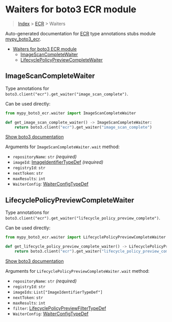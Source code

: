 # Waiters for boto3 ECR module

> [Index](../README.md) > [ECR](./README.md) > Waiters

Auto-generated documentation for [ECR](https://boto3.amazonaws.com/v1/documentation/api/latest/reference/services/ecr.html#ECR)
type annotations stubs module [mypy_boto3_ecr](https://pypi.org/project/mypy-boto3-ecr/).

- [Waiters for boto3 ECR module](#waiters-for-boto3-ecr-module)
  - [ImageScanCompleteWaiter](#imagescancompletewaiter)
  - [LifecyclePolicyPreviewCompleteWaiter](#lifecyclepolicypreviewcompletewaiter)

## ImageScanCompleteWaiter

Type annotations for `boto3.client("ecr").get_waiter("image_scan_complete")`.

Can be used directly:

```python
from mypy_boto3_ecr.waiter import ImageScanCompleteWaiter

def get_image_scan_complete_waiter() -> ImageScanCompleteWaiter:
    return boto3.client("ecr").get_waiter("image_scan_complete")
```

[Show boto3 documentation](https://boto3.amazonaws.com/v1/documentation/api/latest/reference/services/ecr.html#ECR.Waiter.image_scan_complete)

Arguments for `ImageScanCompleteWaiter.wait` method:

- `repositoryName`: `str` *(required)*
- `imageId`: [ImageIdentifierTypeDef](https://vemel.github.io/boto3_stubs_docs/mypy_boto3_ecr/type_defs.html#imageidentifiertypedef) *(required)*
- `registryId`: `str`
- `nextToken`: `str`
- `maxResults`: `int`
- `WaiterConfig`: [WaiterConfigTypeDef](https://vemel.github.io/boto3_stubs_docs/mypy_boto3_ecr/type_defs.html#waiterconfigtypedef)

## LifecyclePolicyPreviewCompleteWaiter

Type annotations for `boto3.client("ecr").get_waiter("lifecycle_policy_preview_complete")`.

Can be used directly:

```python
from mypy_boto3_ecr.waiter import LifecyclePolicyPreviewCompleteWaiter

def get_lifecycle_policy_preview_complete_waiter() -> LifecyclePolicyPreviewCompleteWaiter:
    return boto3.client("ecr").get_waiter("lifecycle_policy_preview_complete")
```

[Show boto3 documentation](https://boto3.amazonaws.com/v1/documentation/api/latest/reference/services/ecr.html#ECR.Waiter.lifecycle_policy_preview_complete)

Arguments for `LifecyclePolicyPreviewCompleteWaiter.wait` method:

- `repositoryName`: `str` *(required)*
- `registryId`: `str`
- `imageIds`: `List["ImageIdentifierTypeDef"]`
- `nextToken`: `str`
- `maxResults`: `int`
- `filter`: [LifecyclePolicyPreviewFilterTypeDef](https://vemel.github.io/boto3_stubs_docs/mypy_boto3_ecr/type_defs.html#lifecyclepolicypreviewfiltertypedef)
- `WaiterConfig`: [WaiterConfigTypeDef](https://vemel.github.io/boto3_stubs_docs/mypy_boto3_ecr/type_defs.html#waiterconfigtypedef)
